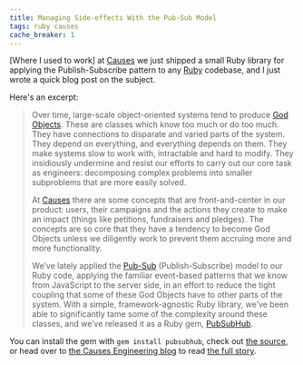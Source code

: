 ```yaml
---
title: Managing Side-effects With the Pub-Sub Model
tags: ruby causes
cache_breaker: 1
---
```


\[Where I used to work\] at [Causes](/wiki/Causes) we just shipped a small Ruby library for applying the Publish-Subscribe pattern to any [Ruby](/wiki/Ruby) codebase, and I just wrote a quick blog post on the subject.

Here's an excerpt:

> Over time, large-scale object-oriented systems tend to produce [God Objects](http://en.wikipedia.org/wiki/God_object). These are classes which know too much or do too much. They have connections to disparate and varied parts of the system. They depend on everything, and everything depends on them. They make systems slow to work with, intractable and hard to modify. They insidiously undermine and resist our efforts to carry out our core task as engineers: decomposing complex problems into smaller subproblems that are more easily solved.
>
> At [Causes](http://www.causes.com/) there are some concepts that are front-and-center in our product: users, their campaigns and the actions they create to make an impact (things like petitions, fundraisers and pledges). The concepts are so core that they have a tendency to become God Objects unless we diligently work to prevent them accruing more and more functionality.
>
> We’ve lately applied the [Pub-Sub](https://en.wikipedia.org/wiki/Publish%E2%80%93subscribe_pattern) (Publish-Subscribe) model to our Ruby code, applying the familiar event-based patterns that we know from JavaScript to the server side, in an effort to reduce the tight coupling that some of these God Objects have to other parts of the system. With a simple, framework-agnostic Ruby library, we’ve been able to significantly tame some of the complexity around these classes, and we’ve released it as a Ruby gem, [PubSubHub](https://github.com/causes/pubsubhub).

You can install the gem with `gem install pubsubhub`, check out [the source](https://github.com/causes/pubsubhub), or head over to [the Causes Engineering blog](http://causes.github.io/blog) to read [the full story](http://causes.github.io/blog/2013/08/08/managing-side-effects-with-the-publish-subscribe-model/).

